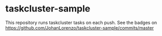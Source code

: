 # taskcluster-sample

This repository runs taskcluster tasks on each push. See the badges on https://github.com/JohanLorenzo/taskcluster-sample/commits/master
